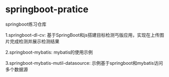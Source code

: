 # springboot-pratice
springboot练习仓库

1.springboot-dl-cv: 基于SpringBoot和js搭建目标检测丐版应用，实现在上传图片完成检测并展示检测结果

2.springboot-mybatis: mybatis的使用示例

3.springboot-mybatis-mutil-datasource: 示例基于springboot和mybatis访问多个数据源
